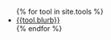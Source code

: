 ---
---
<ul>
{% for tool in site.tools %}
  <li><a href='{{tool.url}}'>{{tool.blurb}}</a></li>
{% endfor %}
</ul>